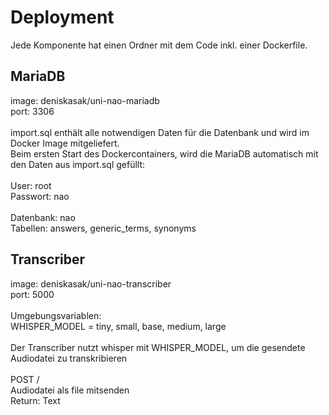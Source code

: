 # Deployment

Jede Komponente hat einen Ordner mit dem Code inkl. einer Dockerfile.

## MariaDB
image: deniskasak/uni-nao-mariadb\
port: 3306\
\
import.sql enthält alle notwendigen Daten für die Datenbank und wird im Docker Image mitgeliefert.\
Beim ersten Start des Dockercontainers, wird die MariaDB automatisch mit den Daten aus import.sql gefüllt:\
\
User: root\
Passwort: nao\
\
Datenbank: nao\
Tabellen: answers, generic_terms, synonyms

## Transcriber
image: deniskasak/uni-nao-transcriber\
port: 5000\
\
Umgebungsvariablen:\
WHISPER_MODEL = tiny, small, base, medium, large\
\
Der Transcriber nutzt whisper mit WHISPER_MODEL, um die gesendete Audiodatei zu transkribieren\
\
POST /\
Audiodatei als file mitsenden\
Return: Text

